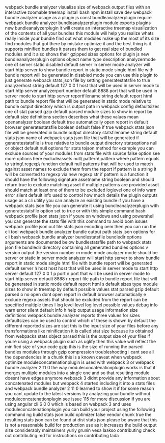 webpack bundle analyzer visualize size of webpack output files with an interactive zoomable treemap install bash npm install save dev webpack bundle analyzer usage as a plugin js const bundleanalyzerplugin require webpack bundle analyzer bundleanalyzerplugin module exports plugins new bundleanalyzerplugin it will create an interactive treemap visualization of the contents of all your bundles this module will help you realize whats really inside your bundle find out what modules make up the most of its size find modules that got there by mistake optimize it and the best thing is it supports minified bundles it parses them to get real size of bundled modules and it also shows their gzipped sizes options for plugin js new bundleanalyzerplugin options object name type description analyzermode one of server static disabled default server in server mode analyzer will start http server to show bundle report in static mode single html file with bundle report will be generated in disabled mode you can use this plugin to just generate webpack stats json file by setting generatestatsfile to true analyzerhost string default 127 0 0 1 host that will be used in server mode to start http server analyzerport number default 8888 port that will be used in server mode to start http server reportfilename string default report html path to bundle report file that will be generated in static mode relative to bundle output directory which is output path in webpack config defaultsizes one of stat parsed gzip default parsed module sizes to show in report by default size definitions section describes what these values mean openanalyzer boolean default true automatically open report in default browser generatestatsfile boolean default false if true webpack stats json file will be generated in bundle output directory statsfilename string default stats json name of webpack stats json file that will be generated if generatestatsfile is true relative to bundle output directory statsoptions null or object default null options for stats tojson method for example you can exclude sources of your modules from stats file with source false option see more options here excludeassets null\ pattern\ pattern where pattern equals to string\ regexp\ function default null patterns that will be used to match against asset names to exclude them from the report if pattern is a string it will be converted to regexp via new regexp str if pattern is a function it should have the following signature assetname string boolean and should return true to exclude matching asset if multiple patterns are provided asset should match at least one of them to be excluded loglevel one of info warn error silent default info used to control how much details the plugin outputs usage as a cli utility you can analyze an existing bundle if you have a webpack stats json file you can generate it using bundleanalyzerplugin with generatestatsfile option set to true or with this simple command bash webpack profile json stats json if youre on windows and using powershell you can generate the stats file with this command to avoid bom issues webpack profile json out file stats json encoding oem then you can run the cli tool webpack bundle analyzer bundle output path stats json options for cli bash webpack bundle analyzer bundlestatsfile bundledir options arguments are documented below bundlestatsfile path to webpack stats json file bundledir directory containing all generated bundles options v version output the version number m mode mode analyzer mode should be server or static in server mode analyzer will start http server to show bundle report in static mode single html file with bundle report will be generated default server h host host host that will be used in server mode to start http server default 127 0 0 1 p port n port that will be used in server mode to start http server default 8888 r report file path to bundle report file that will be generated in static mode default report html s default sizes type module sizes to show in treemap by default possible values stat parsed gzip default parsed o no open dont open report in default browser automatically e exclude regexp assets that should be excluded from the report can be specified multiple times l log level level log level possible values debug info warn error silent default info h help output usage information size definitions webpack bundle analyzer reports three values for sizes defaultsizes can be used to control which of these is shown by default the different reported sizes are stat this is the input size of your files before any transformations like minification it is called stat size because its obtained from webpacks stats object parsed this is the output size of your files if youre using a webpack plugin such as uglify then this value will reflect the minified size of your code gzip this is the size of running the parsed bundles modules through gzip compression troubleshooting i cant see all the dependencies in a chunk this is a known caveat when webpack optimize moduleconcatenationplugin is used with webpack 3 or webpack bundle analyzer 2 11 0 the way moduleconcatenationplugin works is that it merges multiple modules into a single one and so that resulting module doesnt have edges anymore webpack 3 didnt provide any information about concatenated modules but webpack 4 started including it into a stats files and webpack bundle analyzer 2 11 0 learned to show it if for some reason you cant update to the latest versions try analyzing your bundle without moduleconcatenationplugin see issue 115 for more discussion if you are using angular cli 6 0 0 which is based on webpack 3 and uses moduleconcatenationplugin you can build your project using the following command ng build stats json build optimizer false vendor chunk true the resulting stats json can be found at dist stats json please be aware that this is not a reasonable build for production use as it increases the build output size considerably maintainers yuriy grunin vesa laakso contributing check out contributing md for instructions on contributing tada